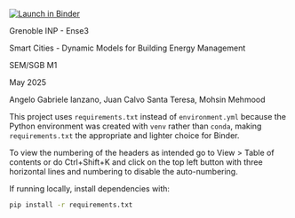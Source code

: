 [![Launch in Binder](https://mybinder.org/badge_logo.svg)](https://mybinder.org/v2/gh/caalvo/Smart_Cities_modelling/HEAD?filepath=SmartCities_BuildingThermics_Project.ipynb)



Grenoble INP - Ense3

Smart Cities - Dynamic Models for Building Energy Management

SEM/SGB M1

May 2025


Angelo Gabriele Ianzano, Juan Calvo Santa Teresa, Mohsin Mehmood


This project uses `requirements.txt` instead of `environment.yml` because the Python environment was created with `venv` rather than `conda`, making `requirements.txt` the appropriate and lighter choice for Binder.


To view the numbering of the headers as intended go to View > Table of contents or do Ctrl+Shift+K and click on the top left button with three horizontal lines and numbering to disable the auto-numbering.


If running locally, install dependencies with:

```bash
pip install -r requirements.txt
